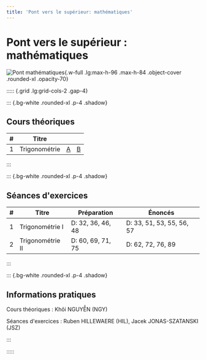 ```yaml
---
title: 'Pont vers le supérieur: mathématiques'
---
```


# Pont vers le supérieur : mathématiques

![Pont mathématiques](/images/PM1C.png){.w-full .lg:max-h-96 .max-h-84 .object-cover .rounded-xl .opacity-70}

::::: {.grid .lg:grid-cols-2 .gap-4}

::: {.bg-white .rounded-xl .p-4 .shadow}

## Cours théoriques

|   # | Titre         |                                               |                                               |
| --: | ------------- | :-------------------------------------------: | :-------------------------------------------: |
|   1 | Trigonométrie | [A](/PM1C/slides/01-trigonometry?boardName=A) | [B](/PM1C/slides/01-trigonometry?boardName=B) |

:::

::: {.bg-white .rounded-xl .p-4 .shadow}

## Séances d'exercices

|   # | Titre            | Préparation       | Énoncés                   |
| --: | ---------------- | ----------------- | ------------------------- |
|   1 | Trigonométrie I  | D: 32, 36, 46, 48 | D: 33, 51, 53, 55, 56, 57 |
|   2 | Trigonométrie II | D: 60, 69, 71, 75 | D: 62, 72, 76, 89         |

:::

::: {.bg-white .rounded-xl .p-4 .shadow}

## Informations pratiques

Cours théoriques
: Khôi NGUYỄN (NGY)

Séances d'exercices
: Ruben HILLEWAERE (HIL), Jacek JONAS-SZATANSKI (JSZ)

:::

:::::
